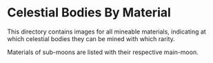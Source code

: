 # Celestial Bodies By Material

This directory contains images for all mineable materials, indicating at which celestial bodies they can be mined with which rarity.

Materials of sub-moons are listed with their respective main-moon.
